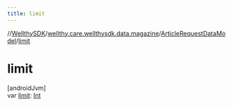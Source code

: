 ```yaml
---
title: limit
---
```

//[WellthySDK](../../../index.html)/[wellthy.care.wellthysdk.data.magazine](../index.html)/[ArticleRequestDataModel](index.html)/[limit](limit.html)



# limit



[androidJvm]\
var [limit](limit.html): [Int](https://kotlinlang.org/api/latest/jvm/stdlib/kotlin/-int/index.html)




